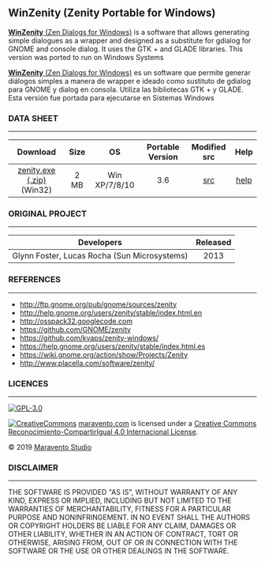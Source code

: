 ## WinZenity (Zenity Portable for Windows)

[**WinZenity** (Zen Dialogs for Windows)](https://es.wikipedia.org/wiki/Zenity) is a software that allows generating simple dialogues as a wrapper and designed as a substitute for gdialog for GNOME and console dialog. It uses the GTK + and GLADE libraries. This version was ported to run on Windows Systems

[**WinZenity** (Zen Dialogs for Windows)](https://en.wikipedia.org/wiki/Zenity) es un software que permite generar diálogos simples a manera de wrapper e ideado como sustituto de gdialog para GNOME y dialog en consola. Utiliza las bibliotecas GTK + y GLADE. Esta versión fue portada para ejecutarse en Sistemas Windows

### DATA SHEET
---

|Download|Size|OS|Portable Version|Modified src|Help|
| :---: | :---: | :---: | :---: | :---: | :---: |
|[zenity.exe (.zip)](https://github.com/maravento/winzenity/raw/master/zenity.zip) (Win32)|2 MB|Win XP/7/8/10|3.6|[src](https://github.com/maravento/winzenity/raw/master/zenity-3.6.0_src.7z)|[help](https://github.com/maravento/winzenity/raw/master/zenityhelp.txt)|

### ORIGINAL PROJECT
---

| Developers | Released |
| :---: | :---: |
| Glynn Foster, Lucas Rocha (Sun Microsystems)| 2013 |

### REFERENCES
---

* http://ftp.gnome.org/pub/gnome/sources/zenity
* http://help.gnome.org/users/zenity/stable/index.html.en
* http://osspack32.googlecode.com
* https://github.com/GNOME/zenity
* https://github.com/kvaps/zenity-windows/
* https://help.gnome.org/users/zenity/stable/index.html.es
* https://wiki.gnome.org/action/show/Projects/Zenity
* http://www.placella.com/software/zenity/

### LICENCES
---

[![GPL-3.0](https://img.shields.io/badge/License-GPLv3-blue.svg)](https://www.gnu.org/licenses/gpl.txt)

[![CreativeCommons](https://licensebuttons.net/l/by-sa/4.0/88x31.png)](http://creativecommons.org/licenses/by-sa/4.0/)
[maravento.com](http://www.maravento.com) is licensed under a [Creative Commons Reconocimiento-CompartirIgual 4.0 Internacional License](http://creativecommons.org/licenses/by-sa/4.0/).

© 2019 [Maravento Studio](http://www.maravento.com)

### DISCLAIMER
---

THE SOFTWARE IS PROVIDED "AS IS", WITHOUT WARRANTY OF ANY KIND, EXPRESS OR IMPLIED, INCLUDING BUT NOT LIMITED TO THE WARRANTIES OF MERCHANTABILITY, FITNESS FOR A PARTICULAR PURPOSE AND NONINFRINGEMENT. IN NO EVENT SHALL THE AUTHORS OR COPYRIGHT HOLDERS BE LIABLE FOR ANY CLAIM, DAMAGES OR OTHER LIABILITY, WHETHER IN AN ACTION OF CONTRACT, TORT OR OTHERWISE, ARISING FROM, OUT OF OR IN CONNECTION WITH THE SOFTWARE OR THE USE OR OTHER DEALINGS IN THE SOFTWARE.

